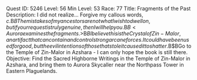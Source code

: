 Quest ID: 5246
Level: 56
Min Level: 53
Race: 77
Title: Fragments of the Past
Description: I did not realize... Forgive my callous words, $c.$B$BThe mistakes of my ancestors are not what I wish to dwell on, but if your request is truly genuine, then I will help you.$B$B<Aurora examines the fragments.>$B$BI believe this is the Crystal of Zin-Malor, an artifact that can contain and control strong arcane forces. It could have been used for good, but the evil intentions of those that stole it caused it to shatter.$B$BGo to the Temple of Zin-Malor in Azshara - I can only hope the book is still there.
Objective: Find the Sacred Highborne Writings in the Temple of Zin-Malor in Azshara, and bring them to Aurora Skycaller near the Northpass Tower in Eastern Plaguelands.
